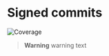 # Signed commits

![Coverage](https://img.shields.io/badge/coverage-72%25-green)


> **Warning**
> warning text

